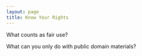 ```yaml
---
layout: page
title: Know Your Rights
---
```


What counts as fair use?

What can you only do with public domain materials?